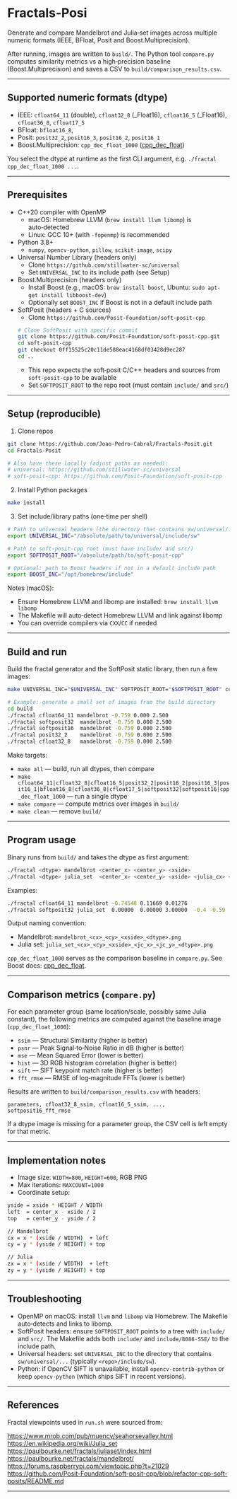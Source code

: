 # Fractals‑Posi

Generate and compare Mandelbrot and Julia‑set images across multiple numeric formats (IEEE, BFloat, Posit and Boost.Multiprecision).

After running, images are written to `build/`. The Python tool `compare.py` computes similarity metrics vs a high‑precision baseline (Boost.Multiprecision) and saves a CSV to `build/comparison_results.csv`.

---

## Supported numeric formats (dtype)

- IEEE: `cfloat64_11` (double), `cfloat32_8` (\_Float16), `cfloat16_5` (\_Float16), `cfloat36_8`, `cfloat17_5`
- BFloat: `bfloat16_8`, 
- Posit: `posit32_2`, `posit16_3`, `posit16_2`, `posit16_1`
- Boost.Multiprecision: `cpp_dec_float_1000` ([cpp_dec_float](https://www.boost.org/doc/libs/1_77_0/libs/multiprecision/doc/html/boost_multiprecision/tut/floats/cpp_dec_float.html))

You select the dtype at runtime as the first CLI argument, e.g. `./fractal cpp_dec_float_1000 ...`.

---

## Prerequisites

- C++20 compiler with OpenMP
  - macOS: Homebrew LLVM (`brew install llvm libomp`) is auto‑detected
  - Linux: GCC 10+ (with `-fopenmp`) is recommended
- Python 3.8+
  - `numpy`, `opencv‑python`, `pillow`, `scikit‑image`, `scipy`
- Universal Number Library (headers only)
  - Clone `https://github.com/stillwater-sc/universal`
  - Set `UNIVERSAL_INC` to its include path (see Setup)
- Boost.Multiprecision (headers only)
  - Install Boost (e.g., macOS: `brew install boost`, Ubuntu: `sudo apt-get install libboost-dev`)
  - Optionally set `BOOST_INC` if Boost is not in a default include path
- SoftPosit (headers + C sources)
  - Clone `https://github.com/Posit-Foundation/soft-posit-cpp`
  ``` bash
  # Clone SoftPosit with specific commit
  git clone https://github.com/Posit-Foundation/soft-posit-cpp.git
  cd soft-posit-cpp
  git checkout 0ff15525c20c11de588eac4168df03428d9ec287
  cd ..
  ```
  - This repo expects the soft‑posit C/C++ headers and sources from `soft-posit-cpp` to be available
  - Set `SOFTPOSIT_ROOT` to the repo root (must contain `include/` and `src/`)

---

## Setup (reproducible)

1. Clone repos

```bash
git clone https://github.com/Joao-Pedro-Cabral/Fractals-Posit.git
cd Fractals-Posit

# Also have these locally (adjust paths as needed):
# universal: https://github.com/stillwater-sc/universal
# soft-posit-cpp: https://github.com/Posit-Foundation/soft-posit-cpp
```

2. Install Python packages

```bash
make install
```

3. Set include/library paths (one‑time per shell)

```bash
# Path to universal headers (the directory that contains sw/universal/...)
export UNIVERSAL_INC="/absolute/path/to/universal/include/sw"

# Path to soft-posit-cpp root (must have include/ and src/)
export SOFTPOSIT_ROOT="/absolute/path/to/soft-posit-cpp"

# Optional: path to Boost headers if not in a default include path
export BOOST_INC="/opt/homebrew/include"
```

Notes (macOS):

- Ensure Homebrew LLVM and libomp are installed: `brew install llvm libomp`
- The Makefile will auto‑detect Homebrew LLVM and link against libomp
- You can override compilers via `CXX`/`CC` if needed

---

## Build and run

Build the fractal generator and the SoftPosit static library, then run a few images:

```bash
make UNIVERSAL_INC="$UNIVERSAL_INC" SOFTPOSIT_ROOT="$SOFTPOSIT_ROOT" compile

# Example: generate a small set of images from the build directory
cd build
./fractal cfloat64_11 mandelbrot -0.759 0.000 2.500
./fractal softposit32  mandelbrot -0.759 0.000 2.500
./fractal softposit16  mandelbrot -0.759 0.000 2.500
./fractal posit32_2    mandelbrot -0.759 0.000 2.500
./fractal cfloat32_8   mandelbrot -0.759 0.000 2.500
```

Make targets:

- `make all` — build, run all dtypes, then compare
- `make cfloat64_11|cfloat32_8|cfloat16_5|posit32_2|posit16_2|posit16_3|posit16_1|bfloat16_8|cfloat36_8|cfloat17_5|softposit32|softposit16|cpp_dec_float_1000` — run a single dtype
- `make compare` — compute metrics over images in `build/`
- `make clean` — remove `build/`

---

## Program usage

Binary runs from `build/` and takes the dtype as first argument:

```bash
./fractal <dtype> mandelbrot <center_x> <center_y> <xside>
./fractal <dtype> julia_set  <center_x> <center_y> <xside> <julia_cx> <julia_cy>
```

Examples:

```bash
./fractal cfloat64_11 mandelbrot -0.74548 0.11669 0.01276
./fractal softposit32 julia_set  0.00000  0.00000 3.00000  -0.4 -0.59
```

Output naming convention:

- Mandelbrot: `mandelbrot_<cx>_<cy>_<xside>_<dtype>.png`
- Julia set: `julia_set_<cx>_<cy>_<xside>_<jc_x>_<jc_y>_<dtype>.png`

`cpp_dec_float_1000` serves as the comparison baseline in `compare.py`. See Boost docs: [cpp_dec_float](https://www.boost.org/doc/libs/1_77_0/libs/multiprecision/doc/html/boost_multiprecision/tut/floats/cpp_dec_float.html).

---

## Comparison metrics (`compare.py`)

For each parameter group (same location/scale, possibly same Julia constant), the following metrics are computed against the baseline image (`cpp_dec_float_1000`):

- `ssim` — Structural Similarity (higher is better)
- `psnr` — Peak Signal‑to‑Noise Ratio in dB (higher is better)
- `mse` — Mean Squared Error (lower is better)
- `hist` — 3D RGB histogram correlation (higher is better)
- `sift` — SIFT keypoint match rate (higher is better)
- `fft_rmse` — RMSE of log‑magnitude FFTs (lower is better)

Results are written to `build/comparison_results.csv` with headers:

```
parameters, cfloat32_8_ssim, cfloat16_5_ssim, ..., softposit16_fft_rmse
```

If a dtype image is missing for a parameter group, the CSV cell is left empty for that metric.

---

## Implementation notes

- Image size: `WIDTH=800`, `HEIGHT=600`, RGB PNG
- Max iterations: `MAXCOUNT=1000`
- Coordinate setup:

```bash
yside = xside * HEIGHT / WIDTH
left  = center_x - xside / 2
top   = center_y - yside / 2

// Mandelbrot
cx = x * (xside / WIDTH)  + left
cy = y * (yside / HEIGHT) + top

// Julia
zx = x * (xside / WIDTH)  + left
zy = y * (yside / HEIGHT) + top
```

---

## Troubleshooting

- OpenMP on macOS: install `llvm` and `libomp` via Homebrew. The Makefile auto‑detects and links to libomp.
- SoftPosit headers: ensure `SOFTPOSIT_ROOT` points to a tree with `include/` and `src/`. The Makefile adds both `include/` and `include/8086‑SSE/` to the include path.
- Universal headers: set `UNIVERSAL_INC` to the directory that contains `sw/universal/...` (typically `<repo>/include/sw`).
- Python: if OpenCV SIFT is unavailable, install `opencv-contrib-python` or keep `opencv-python` (which ships SIFT in recent versions).

---

## References

Fractal viewpoints used in `run.sh` were sourced from:

<https://www.mrob.com/pub/muency/seahorsevalley.html>
<https://en.wikipedia.org/wiki/Julia_set>
<https://paulbourke.net/fractals/juliaset/index.html>
<https://paulbourke.net/fractals/mandelbrot/>
<https://forums.raspberrypi.com/viewtopic.php?t=21029>
<https://github.com/Posit-Foundation/soft-posit-cpp/blob/refactor-cpp-soft-posits/README.md>

---
